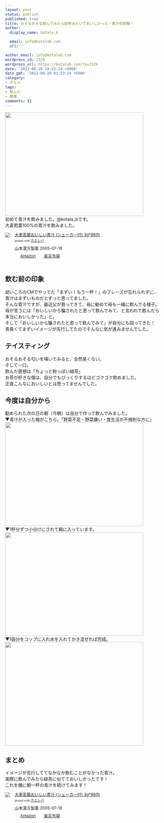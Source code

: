 ```yaml
---
layout: post
status: publish
published: true
title: おそるおそる飲んでみたら緑茶みたいでおいしかった！青汁初体験！
author:
  display_name: kotala_b

  email: info@kotalab.com
  url: ''

author_email: info@kotalab.com
wordpress_id: 2329
wordpress_url: https://kotalab.com/?p=2329
date: '2012-08-26 10:53:24 +0900'
date_gmt: '2012-08-26 01:53:24 +0900'
category:
- グルメ
tags:
- 飲んだ
- 健康
comments: []
---
```

<p><a href="https://kotalab.com/wp-content/uploads/aojiru_120826_01.jpg" target="_blank"><img src="https://kotalab.com/wp-content/uploads/aojiru_120826_01.jpg" alt="" title="aojiru_120826_01" width="448" height="336" class="alignnone size-full wp-image-2331" /></a><br />
初めて青汁を飲みました。@kotala_bです。<br />
大麦若葉100%の青汁を飲みました。<br />
<!--more--></p>
<div class="kaerebalink-box" style="text-align:left;padding-bottom:20px;font-size:small;/zoom: 1;overflow: hidden;">
<div class="kaerebalink-image" style="float:left;margin:0 15px 10px 0;"><a href="https://www.amazon.co.jp/exec/obidos/ASIN/B000FQTEN8/same-22/ref=nosim/" rel="nofollow" target="_blank"><img src="https://images-fe.ssl-images-amazon.com/images/I/41TTSFZB8QL._SL160_.jpg" style="border: none;" /></a></div>
<div class="kaerebalink-info" style="line-height:120%;/zoom: 1;overflow: hidden;">
<div class="kaerebalink-name" style="margin-bottom:10px;line-height:120%"><a href="https://www.amazon.co.jp/exec/obidos/ASIN/B000FQTEN8/same-22/ref=nosim/" rel="nofollow" target="_blank">大麦若葉おいしい青汁 (シェーカー付) 3g*88包</a>
<div class="kaerebalink-powered-date" style="font-size:8pt;margin-top:5px;font-family:verdana;line-height:120%">posted with <a href="https://kaereba.com" target="_blank">カエレバ</a></div>
</div>
<div class="kaerebalink-detail" style="margin-bottom:5px;"> 山本漢方製薬 2005-07-19    </div>
<div class="kaerebalink-link1" style="margin-top:10px;">
<div class="shoplinkamazon" style="display:inline;margin-right:5px;background: url('https://img.yomereba.com/tam_k_01.gif') 0 0 no-repeat;padding: 2px 0 2px 18px;white-space: nowrap;"><a href="https://www.amazon.co.jp/gp/search?keywords=%91%E5%94%9E%8E%E1%97t%82%A8%82%A2%82%B5%82%A2%90%C2%8F%60%20%83V%83F%81%5B%83J%81%5B%95t&__mk_ja_JP=%83J%83%5E%83J%83i&tag=same-22" rel="nofollow" target="_blank" title="アマゾン" >Amazon</a></div>
<div class="shoplinkrakuten" style="display:inline;margin-right:5px;background: url('https://img.yomereba.com/tam_k_01.gif') 0 -50px no-repeat;padding: 2px 0 2px 18px;white-space: nowrap;"><a href="https://hb.afl.rakuten.co.jp/hgc/0fa7afc8.bbfc196a.0fa7afc9.d56c38f1/?pc=http%3A%2F%2Fsearch.rakuten.co.jp%2Fsearch%2Fmall%2F%25E5%25A4%25A7%25E9%25BA%25A6%25E8%258B%25A5%25E8%2591%2589%25E3%2581%258A%25E3%2581%2584%25E3%2581%2597%25E3%2581%2584%25E9%259D%2592%25E6%25B1%2581%2520%25E3%2582%25B7%25E3%2582%25A7%25E3%2583%25BC%25E3%2582%25AB%25E3%2583%25BC%25E4%25BB%2598%2F-%2Ff.1-p.1-s.1-sf.0-st.A-v.2%3Fx%3D0%26scid%3Daf_ich_link_urltxt%26m%3Dhttp%3A%2F%2Fm.rakuten.co.jp%2F" rel="nofollow" target="_blank" title="楽天市場" >楽天市場</a></div>
</div>
</div>
<div class="booklink-footer" style="clear: left"></div>
</div>
<h2>飲む前の印象</h2>
<p>幼いころのCMでやってた「まずい！もう一杯！」のフレーズが忘れられずに、青汁はまずいものだとずっと思ってました。<br />
そんな青汁ですが、最近父が買ってきて、母に勧めて母も一緒に飲んでる様子。<br />
母が言うには「おいしいから騙されたと思って飲んでみて、と言われて飲んだら本当においしかった」と。<br />
そして「おいしいから騙されたと思って飲んでみて」が自分にも回ってきた！<br />
青臭くてまずいイメージが先行してたのでそんなに気が進みませんでした。</p>
<h2>テイスティング</h2>
<p>おそるおそる匂いを嗅いでみると、全然臭くない。<br />
そして一口。<br />
飲んだ感想は「ちょっと粉っぽい緑茶」<br />
お茶が好きな僕は、自分でもびっくりするほどゴクゴク飲めました。<br />
正直こんなにおいしいとは思ってませんでした。</p>
<h2>今度は自分から</h2>
<p>勧められた次の日の朝（今朝）は自分で作って飲んでみました。<br />
▼青汁が入った箱がこちら。「野菜不足・野菜嫌い・食生活が不規則な方に」<br />
<a href="https://kotalab.com/wp-content/uploads/aojiru_120826_02.jpg" target="_blank"><img src="https://kotalab.com/wp-content/uploads/aojiru_120826_02.jpg" alt="" title="aojiru_120826_02" width="448" height="336" class="alignnone size-full wp-image-2332" /></a><br />
▼1杯分ずつ小分けにされて箱に入っています。<br />
<a href="https://kotalab.com/wp-content/uploads/aojiru_120826_03.jpg" target="_blank"><img src="https://kotalab.com/wp-content/uploads/aojiru_120826_03.jpg" alt="" title="aojiru_120826_03" width="448" height="336" class="alignnone size-full wp-image-2333" /></a><br />
▼1袋分をコップに入れ水を入れてかき混ぜれば完成。<br />
<a href="https://kotalab.com/wp-content/uploads/aojiru_120826_04.jpg" target="_blank"><img src="https://kotalab.com/wp-content/uploads/aojiru_120826_04.jpg" alt="" title="aojiru_120826_04" width="448" height="336" class="alignnone size-full wp-image-2330" /></a></p>
<h2>まとめ</h2>
<p>イメージが先行しててなかなか飲むことがなかった青汁。<br />
実際に飲んでみたら緑茶に似てておいしかったです！<br />
これを機に朝一杯の青汁を続けてみます！</p>
<div class="kaerebalink-box" style="text-align:left;padding-bottom:20px;font-size:small;/zoom: 1;overflow: hidden;">
<div class="kaerebalink-image" style="float:left;margin:0 15px 10px 0;"><a href="https://www.amazon.co.jp/exec/obidos/ASIN/B000FQTEN8/same-22/ref=nosim/" rel="nofollow" target="_blank"><img src="https://images-fe.ssl-images-amazon.com/images/I/41TTSFZB8QL._SL160_.jpg" style="border: none;" /></a></div>
<div class="kaerebalink-info" style="line-height:120%;/zoom: 1;overflow: hidden;">
<div class="kaerebalink-name" style="margin-bottom:10px;line-height:120%"><a href="https://www.amazon.co.jp/exec/obidos/ASIN/B000FQTEN8/same-22/ref=nosim/" rel="nofollow" target="_blank">大麦若葉おいしい青汁 (シェーカー付) 3g*88包</a>
<div class="kaerebalink-powered-date" style="font-size:8pt;margin-top:5px;font-family:verdana;line-height:120%">posted with <a href="https://kaereba.com" target="_blank">カエレバ</a></div>
</div>
<div class="kaerebalink-detail" style="margin-bottom:5px;"> 山本漢方製薬 2005-07-19    </div>
<div class="kaerebalink-link1" style="margin-top:10px;">
<div class="shoplinkamazon" style="display:inline;margin-right:5px;background: url('https://img.yomereba.com/tam_k_01.gif') 0 0 no-repeat;padding: 2px 0 2px 18px;white-space: nowrap;"><a href="https://www.amazon.co.jp/gp/search?keywords=%91%E5%94%9E%8E%E1%97t%82%A8%82%A2%82%B5%82%A2%90%C2%8F%60%20%83V%83F%81%5B%83J%81%5B%95t&__mk_ja_JP=%83J%83%5E%83J%83i&tag=same-22" rel="nofollow" target="_blank" title="アマゾン" >Amazon</a></div>
<div class="shoplinkrakuten" style="display:inline;margin-right:5px;background: url('https://img.yomereba.com/tam_k_01.gif') 0 -50px no-repeat;padding: 2px 0 2px 18px;white-space: nowrap;"><a href="https://hb.afl.rakuten.co.jp/hgc/0fa7afc8.bbfc196a.0fa7afc9.d56c38f1/?pc=http%3A%2F%2Fsearch.rakuten.co.jp%2Fsearch%2Fmall%2F%25E5%25A4%25A7%25E9%25BA%25A6%25E8%258B%25A5%25E8%2591%2589%25E3%2581%258A%25E3%2581%2584%25E3%2581%2597%25E3%2581%2584%25E9%259D%2592%25E6%25B1%2581%2520%25E3%2582%25B7%25E3%2582%25A7%25E3%2583%25BC%25E3%2582%25AB%25E3%2583%25BC%25E4%25BB%2598%2F-%2Ff.1-p.1-s.1-sf.0-st.A-v.2%3Fx%3D0%26scid%3Daf_ich_link_urltxt%26m%3Dhttp%3A%2F%2Fm.rakuten.co.jp%2F" rel="nofollow" target="_blank" title="楽天市場" >楽天市場</a></div>
</div>
</div>
<div class="booklink-footer" style="clear: left"></div>
</div>
